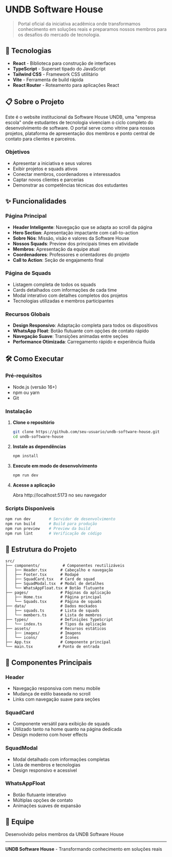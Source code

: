 # UNDB Software House

> Portal oficial da iniciativa acadêmica onde transformamos conhecimento em soluções reais e preparamos nossos membros para os desafios do mercado de tecnologia.

## 🚀 Tecnologias

- **React** - Biblioteca para construção de interfaces
- **TypeScript** - Superset tipado do JavaScript
- **Tailwind CSS** - Framework CSS utilitário
- **Vite** - Ferramenta de build rápida
- **React Router** - Roteamento para aplicações React

## 📋 Sobre o Projeto

Este é o website institucional da Software House UNDB, uma "empresa escola" onde estudantes de tecnologia vivenciam o ciclo completo do desenvolvimento de software. O portal serve como vitrine para nossos projetos, plataforma de apresentação dos membros e ponto central de contato para clientes e parceiros.

### Objetivos

- Apresentar a iniciativa e seus valores
- Exibir projetos e squads ativos
- Conectar membros, coordenadores e interessados
- Captar novos clientes e parcerias
- Demonstrar as competências técnicas dos estudantes

## ✨ Funcionalidades

### Página Principal

- **Header Inteligente**: Navegação que se adapta ao scroll da página
- **Hero Section**: Apresentação impactante com call-to-action
- **Sobre Nós**: Missão, visão e valores da Software House
- **Nossos Squads**: Preview dos principais times em atividade
- **Membros**: Apresentação da equipe atual
- **Coordenadores**: Professores e orientadores do projeto
- **Call to Action**: Seção de engajamento final

### Página de Squads

- Listagem completa de todos os squads
- Cards detalhados com informações de cada time
- Modal interativo com detalhes completos dos projetos
- Tecnologias utilizadas e membros participantes

### Recursos Globais

- **Design Responsivo**: Adaptação completa para todos os dispositivos
- **WhatsApp Float**: Botão flutuante com opções de contato rápido
- **Navegação Suave**: Transições animadas entre seções
- **Performance Otimizada**: Carregamento rápido e experiência fluida

## 🛠️ Como Executar

### Pré-requisitos

- Node.js (versão 16+)
- npm ou yarn
- Git

### Instalação

1. **Clone o repositório**
   ```bash
   git clone https://github.com/seu-usuario/undb-software-house.git
   cd undb-software-house
   ```

2. **Instale as dependências**
   ```bash
   npm install
   ```

3. **Execute em modo de desenvolvimento**
   ```bash
   npm run dev
   ```

4. **Acesse a aplicação**
   
   Abra http://localhost:5173 no seu navegador

### Scripts Disponíveis

```bash
npm run dev        # Servidor de desenvolvimento
npm run build      # Build para produção
npm run preview    # Preview da build
npm run lint       # Verificação de código
```

## 📁 Estrutura do Projeto

```
src/
├── components/          # Componentes reutilizáveis
│   ├── Header.tsx      # Cabeçalho e navegação
│   ├── Footer.tsx      # Rodapé
│   ├── SquadCard.tsx   # Card de squad
│   ├── SquadModal.tsx  # Modal de detalhes
│   └── WhatsAppFloat.tsx # Botão flutuante
├── pages/              # Páginas da aplicação
│   ├── Home.tsx        # Página principal
│   └── Squads.tsx      # Página de squads
├── data/               # Dados mockados
│   ├── squads.ts       # Lista de squads
│   └── members.ts      # Lista de membros
├── types/              # Definições TypeScript
│   └── index.ts        # Tipos da aplicação
├── assets/             # Recursos estáticos
│   ├── images/         # Imagens
│   └── icons/          # Ícones
├── App.tsx             # Componente principal
└── main.tsx           # Ponto de entrada
```

## 🎨 Componentes Principais

### Header
- Navegação responsiva com menu mobile
- Mudança de estilo baseada no scroll
- Links com navegação suave para seções

### SquadCard
- Componente versátil para exibição de squads
- Utilizado tanto na home quanto na página dedicada
- Design moderno com hover effects

### SquadModal
- Modal detalhado com informações completas
- Lista de membros e tecnologias
- Design responsivo e acessível

### WhatsAppFloat
- Botão flutuante interativo
- Múltiplas opções de contato
- Animações suaves de expansão


## 👥 Equipe

Desenvolvido pelos membros da UNDB Software House


---

**UNDB Software House** - Transformando conhecimento em soluções reais
